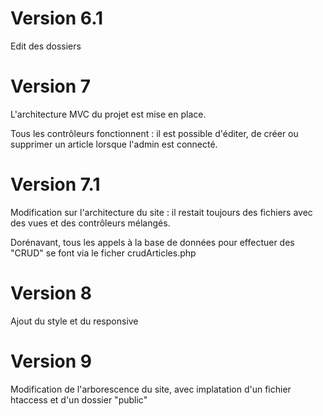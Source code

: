 # Version 6.1

Edit des dossiers


# Version 7

L'architecture MVC du projet est mise en place.

Tous les contrôleurs fonctionnent : il est possible d'éditer, de créer ou supprimer un article lorsque l'admin est connecté.

# Version 7.1

Modification sur l'architecture du site : il restait toujours des fichiers avec des vues et des contrôleurs mélangés.

Dorénavant, tous les appels à la base de données pour effectuer des "CRUD" se font via le ficher crudArticles.php

# Version 8

Ajout du style et du responsive

# Version 9

Modification de l'arborescence du site, avec implatation d'un fichier htaccess et d'un dossier "public"
